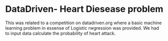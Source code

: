 # DataDriven- Heart Diesease problem
This was related to a competition on datadriven.org where a basic machine learning problem in essense of Logistic rwgression was provided. 
We had to input data calculate the probability of heart attack.
